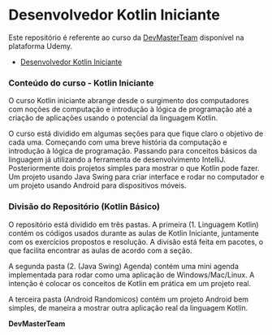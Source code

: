 ﻿# Desenvolvedor Kotlin Iniciante

Este repositório é referente ao curso da [DevMasterTeam](http://devmasterteam.com) disponível na plataforma Udemy.
- [Desenvolvedor Kotlin Iniciante](https://www.udemy.com/desenvolvedor-kotlin-iniciante)

### Conteúdo do curso - Kotlin Iniciante
O curso Kotlin iniciante abrange desde o surgimento dos computadores com noções de computação e introdução à lógica de programação até a criação de aplicações usando o potencial da linguagem Kotlin.

O curso está dividido em algumas seções para que fique claro o objetivo de cada uma. Começando com uma breve história da computação e introdução à lógica de programação. Passando para conceitos básicos da linguagem já utilizando a ferramenta de desenvolvimento IntelliJ. Posteriormente dois projetos simples para mostrar o que Kotlin pode fazer. Um projeto usando Java Swing para criar interface e rodar no computador e um projeto usando Android para dispositivos móveis.

### Divisão do Repositório (Kotlin Básico)
O repositório está dividido em três pastas. A primeira (1. Linguagem Kotlin) contém os códigos usados durante as aulas de Kotlin Iniciante, juntamente com os exercícios propostos e resolução. A divisão está feita em pacotes, o que facilita encontrar as aulas de acordo com a seção.

A segunda pasta (2. (Java Swing) Agenda) contém uma mini agenda implementada para rodar como uma aplicação de Windows/Mac/Linux. A intenção é colocar os conceitos de Kotlin em prática em um projeto real. 

A terceira pasta (Android Randomicos) contém um projeto Android bem simples, de maneira a mostrar outra aplicação real da linguagem Kotlin.

**DevMasterTeam**